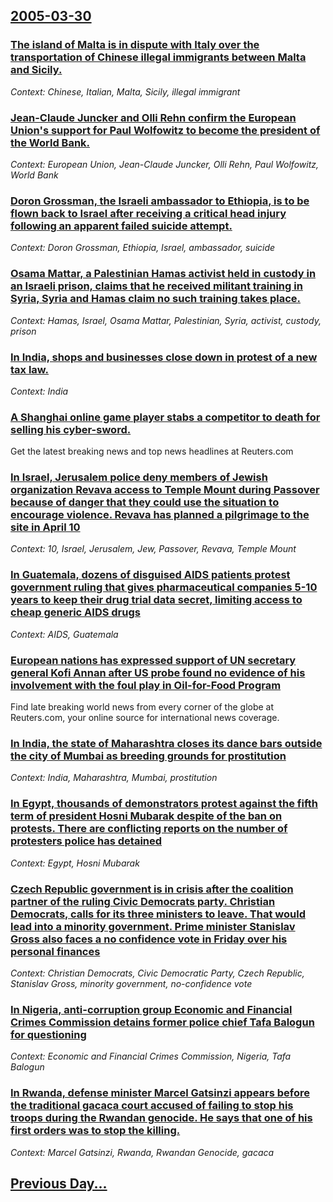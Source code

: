 ## [2005-03-30](/news/2005/03/30/index.md)

### [ The island of Malta is in dispute with Italy over the transportation of Chinese illegal immigrants between Malta and Sicily. ](/news/2005/03/30/the-island-of-malta-is-in-dispute-with-italy-over-the-transportation-of-chinese-illegal-immigrants-between-malta-and-sicily.md)
_Context: Chinese, Italian, Malta, Sicily, illegal immigrant_

### [ Jean-Claude Juncker and Olli Rehn confirm the European Union's support for Paul Wolfowitz to become the president of the World Bank. ](/news/2005/03/30/jean-claude-juncker-and-olli-rehn-confirm-the-european-union-s-support-for-paul-wolfowitz-to-become-the-president-of-the-world-bank.md)
_Context: European Union, Jean-Claude Juncker, Olli Rehn, Paul Wolfowitz, World Bank_

### [ Doron Grossman, the Israeli ambassador to Ethiopia, is to be flown back to Israel after receiving a critical head injury following an apparent failed suicide attempt. ](/news/2005/03/30/doron-grossman-the-israeli-ambassador-to-ethiopia-is-to-be-flown-back-to-israel-after-receiving-a-critical-head-injury-following-an-appar.md)
_Context: Doron Grossman, Ethiopia, Israel, ambassador, suicide_

### [ Osama Mattar, a Palestinian Hamas activist held in custody in an Israeli prison, claims that he received militant training in Syria, Syria and Hamas claim no such training takes place. ](/news/2005/03/30/osama-mattar-a-palestinian-hamas-activist-held-in-custody-in-an-israeli-prison-claims-that-he-received-militant-training-in-syria-syria.md)
_Context: Hamas, Israel, Osama Mattar, Palestinian, Syria, activist, custody, prison_

### [ In India, shops and businesses close down in protest of a new tax law. ](/news/2005/03/30/in-india-shops-and-businesses-close-down-in-protest-of-a-new-tax-law.md)
_Context: India_

### [ A Shanghai online game player stabs a competitor to death for selling his cyber-sword. ](/news/2005/03/30/a-shanghai-online-game-player-stabs-a-competitor-to-death-for-selling-his-cyber-sword.md)
Get the latest breaking news and top news headlines at Reuters.com

### [ In Israel, Jerusalem police deny members of Jewish organization Revava access to Temple Mount during Passover because of danger that they could use the situation to encourage violence. Revava has planned a pilgrimage to the site in April 10 ](/news/2005/03/30/in-israel-jerusalem-police-deny-members-of-jewish-organization-revava-access-to-temple-mount-during-passover-because-of-danger-that-they-c.md)
_Context: 10, Israel, Jerusalem, Jew, Passover, Revava, Temple Mount_

### [ In Guatemala, dozens of disguised AIDS patients protest government ruling that gives pharmaceutical companies 5-10 years to keep their drug trial data secret, limiting access to cheap generic AIDS drugs ](/news/2005/03/30/in-guatemala-dozens-of-disguised-aids-patients-protest-government-ruling-that-gives-pharmaceutical-companies-5-10-years-to-keep-their-drug.md)
_Context: AIDS, Guatemala_

### [ European nations has expressed support of UN secretary general Kofi Annan after US probe found no evidence of his involvement with the foul play in Oil-for-Food Program ](/news/2005/03/30/european-nations-has-expressed-support-of-un-secretary-general-kofi-annan-after-us-probe-found-no-evidence-of-his-involvement-with-the-foul.md)
Find late breaking world news from every corner of the globe at Reuters.com, your online source for international news coverage.

### [ In India, the state of Maharashtra closes its dance bars outside the city of Mumbai as breeding grounds for prostitution ](/news/2005/03/30/in-india-the-state-of-maharashtra-closes-its-dance-bars-outside-the-city-of-mumbai-as-breeding-grounds-for-prostitution.md)
_Context: India, Maharashtra, Mumbai, prostitution_

### [ In Egypt, thousands of demonstrators protest against the fifth term of president Hosni Mubarak despite of the ban on protests. There are conflicting reports on the number of protesters police has detained ](/news/2005/03/30/in-egypt-thousands-of-demonstrators-protest-against-the-fifth-term-of-president-hosni-mubarak-despite-of-the-ban-on-protests-there-are-co.md)
_Context: Egypt, Hosni Mubarak_

### [ Czech Republic government is in crisis after the coalition partner of the ruling Civic Democrats party. Christian Democrats, calls for its three ministers to leave. That would lead into a minority government. Prime minister Stanislav Gross also faces a no confidence vote in Friday over his personal finances ](/news/2005/03/30/czech-republic-government-is-in-crisis-after-the-coalition-partner-of-the-ruling-civic-democrats-party-christian-democrats-calls-for-its.md)
_Context: Christian Democrats, Civic Democratic Party, Czech Republic, Stanislav Gross, minority government, no-confidence vote_

### [ In Nigeria, anti-corruption group Economic and Financial Crimes Commission detains former police chief Tafa Balogun for questioning ](/news/2005/03/30/in-nigeria-anti-corruption-group-economic-and-financial-crimes-commission-detains-former-police-chief-tafa-balogun-for-questioning.md)
_Context: Economic and Financial Crimes Commission, Nigeria, Tafa Balogun_

### [ In Rwanda, defense minister Marcel Gatsinzi appears before the traditional gacaca court accused of failing to stop his troops during the Rwandan genocide. He says that one of his first orders was to stop the killing. ](/news/2005/03/30/in-rwanda-defense-minister-marcel-gatsinzi-appears-before-the-traditional-gacaca-court-accused-of-failing-to-stop-his-troops-during-the-rw.md)
_Context: Marcel Gatsinzi, Rwanda, Rwandan Genocide, gacaca_

## [Previous Day...](/news/2005/03/29/index.md)

